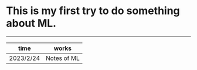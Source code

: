 # This is my first try to do something about ML.
---
|time|works|
|:-:|:-:|
|2023/2/24|Notes of ML|
